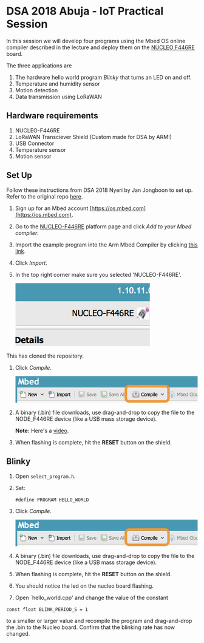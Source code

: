 # DSA 2018 Abuja - IoT Practical Session

In this session we will develop four programs using the Mbed OS online compiler described in the lecture and deploy them on the [NUCLEO F446RE](https://os.mbed.com/platforms/ST-Nucleo-F446RE/) board.

The three applications are
1. The hardware hello world program *Blinky* that turns an LED on and off.
1. Temperature and humidity sensor
1. Motion detection
1. Data transmission using LoRaWAN

## Hardware requirements
1. NUCLEO-F446RE
1. LoRaWAN Transciever Shield (Custom made for DSA by ARM!)
1. USB Connector
1. Temperature sensor
1. Motion sensor


## Set Up

Follow these instructions from DSA 2018 Nyeri by Jan Jongboon to set up. Refer to the original repo [here](https://github.com/janjongboom/dsa2018-greenhouse-monitor).

1. Sign up for an Mbed account [https://os.mbed.com](https://os.mbed.com).
1. Go to the [NUCLEO-F446RE](https://os.mbed.com/platforms/ST-Nucleo-F446RE/) platform page and click *Add to your Mbed compiler*.
1. Import the example program into the Arm Mbed Compiler by clicking [this link](https://os.mbed.com/compiler/#import:https://github.com/ciiram/dsa-abuja-mbed-demo).
1. Click *Import*.
1. In the top right corner make sure you selected 'NUCLEO-F446RE'.

    ![Select the correct platform](media/mbed100.png)

This has cloned the repository.

1. Click *Compile*.

    ![Compile](media/mbed4.png)

1. A binary (.bin) file downloads, use drag-and-drop to copy the file to the NODE_F446RE device (like a USB mass storage device).

    **Note:** Here's a [video](https://youtu.be/L5TcmFFD0iw?t=1m25s).

1. When flashing is complete, hit the **RESET** button on the shield.


## Blinky
1. Open `select_program.h`.
1. Set:

    ```
    #define PROGRAM HELLO_WORLD
    ```
 1. Click *Compile*.

    ![Compile](media/mbed4.png)

1. A binary (.bin) file downloads, use drag-and-drop to copy the file to the NODE_F446RE device (like a USB mass storage device).
1. When flashing is complete, hit the **RESET** button on the shield.
1. You should notice the led on the nucleo board flashing.
1. Open `hello_world.cpp' and change the value of the constant

```
const float BLINK_PERIOD_S = 1
```

to a smaller or larger value and recompile the program and drag-and-drop the .bin to the Nucleo board. Confirm that the blinking rate has now changed.


## 


